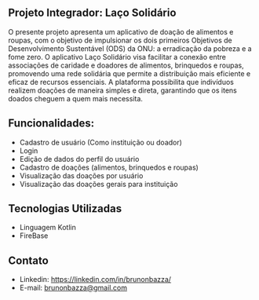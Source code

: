 ## Projeto Integrador: Laço Solidário
O presente projeto apresenta um aplicativo de doação de alimentos e roupas, com o objetivo de impulsionar os dois primeiros Objetivos de Desenvolvimento Sustentável (ODS) da ONU: a erradicação da pobreza e a fome zero. O aplicativo Laço Solidário visa facilitar a conexão entre associações de caridade e doadores de alimentos, brinquedos e roupas, promovendo uma rede solidária que permite a distribuição mais eficiente e eficaz de recursos essenciais. A plataforma possibilita que indivíduos realizem doações de maneira simples e direta, garantindo que os itens doados cheguem a quem mais necessita.

## Funcionalidades:
- Cadastro de usuário (Como instituição ou doador)
- Login
- Edição de dados do perfil do usuário
- Cadastro de doações (alimentos, brinquedos e roupas)
- Visualização das doações por usuário
- Visualização das doações gerais para instituição

## Tecnologias Utilizadas
- Linguagem Kotlin
- FireBase



## Contato
- Linkedin: https://linkedin.com/in/brunonbazza/
- E-mail: brunonbazza@gmail.com
